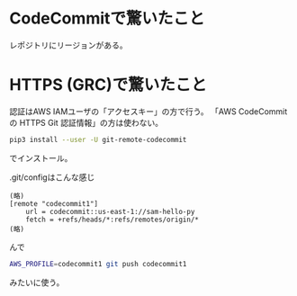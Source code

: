 
# CodeCommitで驚いたこと

レポジトリにリージョンがある。


# HTTPS (GRC)で驚いたこと

認証はAWS IAMユーザの「アクセスキー」の方で行う。
「AWS CodeCommit の HTTPS Git 認証情報」の方は使わない。

```sh
pip3 install --user -U git-remote-codecommit
```
でインストール。

.git/configはこんな感じ
```
(略)
[remote "codecommit1"]
    url = codecommit::us-east-1://sam-hello-py
    fetch = +refs/heads/*:refs/remotes/origin/*
(略)
```

んで
```sh
AWS_PROFILE=codecommit1 git push codecommit1
```
みたいに使う。
